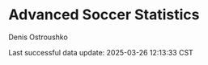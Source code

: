 # Advanced Soccer Statistics
Denis Ostroushko

<!-- gfm -->

Last successful data update: 2025-03-26 12:13:33 CST

